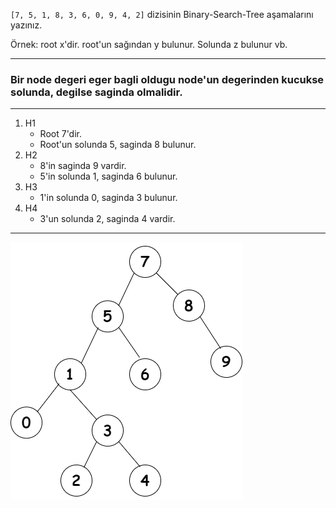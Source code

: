 `[7, 5, 1, 8, 3, 6, 0, 9, 4, 2]` dizisinin Binary-Search-Tree aşamalarını yazınız.

Örnek: root x'dir. root'un sağından y bulunur. Solunda z bulunur vb.

---
### Bir node degeri eger bagli oldugu node'un degerinden kucukse solunda, degilse saginda olmalidir.
---
1. H1
    - Root 7'dir.
    - Root'un solunda 5, saginda 8 bulunur.
2. H2
    - 8'in saginda 9 vardir.
    - 5'in solunda 1, saginda 6 bulunur.
3. H3
    - 1'in solunda 0, saginda 3 bulunur. 
4. H4
    - 3'un solunda 2, saginda 4 vardir.

---

![binary-searh-tree](./binary-search-tree.png)